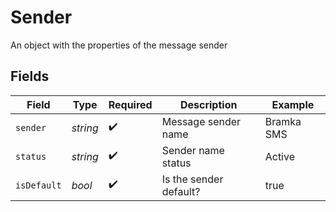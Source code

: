 # Sender

An object with the properties of the message sender


## Fields

| Field                  | Type                   | Required               | Description            | Example                |
| ---------------------- | ---------------------- | ---------------------- | ---------------------- | ---------------------- |
| `sender`               | *string*               | :heavy_check_mark:     | Message sender name    | Bramka SMS             |
| `status`               | *string*               | :heavy_check_mark:     | Sender name status     | Active                 |
| `isDefault`            | *bool*                 | :heavy_check_mark:     | Is the sender default? | true                   |